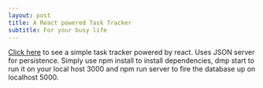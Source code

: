 ```yaml
---
layout: post
title: A React powered Task Tracker
subtitle: For your busy life
---
```


[Click here](https://github.com/BHammock33/react-tracker) to see a simple task tracker powered by react. Uses JSON server for persistence. Simply use npm install to install dependencies, dmp start to run it on your local host 3000 and npm run server to fire the database up on localhost 5000. 
